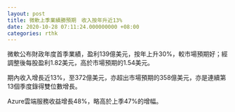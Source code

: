 ```yaml
---
layout: post
title: 微軟上季業績勝預期　收入按年升近13%
date: 2020-10-28 07:11:24.000000000 +08:00
categories: rthk
---
```


微軟公布財政年度首季業績，盈利139億美元，按年上升30%，較市場預期好；經調整後每股盈利1.82美元，高於市場預期的1.54美元。

期內收入增長近13%，至372億美元，亦超出市場預期的358億美元，亦是連續第13個季度錄得雙位數增長。

Azure雲端服務收益增長48%，略高於上季47%的增幅。
